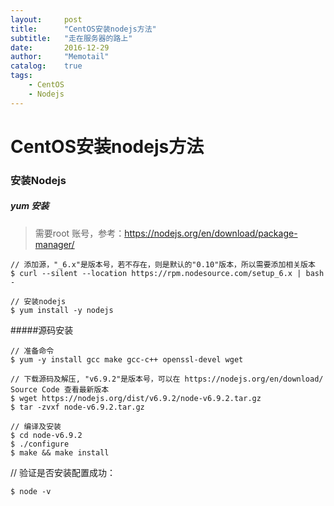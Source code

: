 ```yaml
---
layout:     post
title:      "CentOS安装nodejs方法"
subtitle:   "走在服务器的路上"
date:       2016-12-29
author:     "Memotail"
catalog:    true
tags:
    - CentOS
    - Nodejs
---
```


# CentOS安装nodejs方法

### 安装Nodejs

##### yum 安装
  > 需要root 账号，参考：<https://nodejs.org/en/download/package-manager/>

    // 添加源，"_6.x"是版本号，若不存在，则是默认的"0.10"版本，所以需要添加相关版本
    $ curl --silent --location https://rpm.nodesource.com/setup_6.x | bash - 

    // 安装nodejs
    $ yum install -y nodejs


#####源码安装

    // 准备命令
    $ yum -y install gcc make gcc-c++ openssl-devel wget  
    
    // 下载源码及解压, "v6.9.2"是版本号，可以在 https://nodejs.org/en/download/ Source Code 查看最新版本
    $ wget https://nodejs.org/dist/v6.9.2/node-v6.9.2.tar.gz   
    $ tar -zvxf node-v6.9.2.tar.gz

    // 编译及安装
    $ cd node-v6.9.2
    $ ./configure
    $ make && make install

// 验证是否安装配置成功：

    $ node -v
